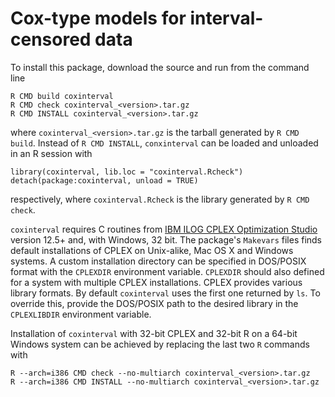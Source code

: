 # Cox-type models for interval-censored data

To install this package, download the source and run from the command line
```
R CMD build coxinterval
R CMD check coxinterval_<version>.tar.gz
R CMD INSTALL coxinterval_<version>.tar.gz
```
where `coxinterval_<version>.tar.gz` is the tarball generated by `R CMD build`. Instead of `R CMD INSTALL`, `conxinterval` can be loaded and unloaded in an R session with
```
library(coxinterval, lib.loc = "coxinterval.Rcheck")
detach(package:coxinterval, unload = TRUE)
```
respectively, where `coxinterval.Rcheck` is the library generated by `R CMD check`.

`coxinterval` requires C routines from [IBM ILOG CPLEX Optimization Studio](https://www14.software.ibm.com/webapp/iwm/web/reg/signup.do?source=scholars) version 12.5+ and, with Windows, 32 bit. The package's `Makevars` files finds default installations of CPLEX on Unix-alike, Mac OS X and Windows systems. A custom installation directory can be specified in DOS/POSIX format with the `CPLEXDIR` environment variable. `CPLEXDIR` should also defined for a system with multiple CPLEX installations. CPLEX provides various library formats. By default `coxinterval` uses the first one returned by `ls`. To override this, provide the DOS/POSIX path to the desired library in the `CPLEXLIBDIR` environment variable.

Installation of `coxinterval` with 32-bit CPLEX and 32-bit R on a 64-bit Windows system can be achieved by replacing the last two `R` commands with
```
R --arch=i386 CMD check --no-multiarch coxinterval_<version>.tar.gz
R --arch=i386 CMD INSTALL --no-multiarch coxinterval_<version>.tar.gz
```

